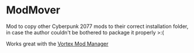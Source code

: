 # ModMover
Mod to copy other Cyberpunk 2077 mods to their correct installation folder, in case the author couldn't be bothered to package it properly >:(

Works great with the [Vortex Mod Manager](https://www.nexusmods.com/about/vortex/)
